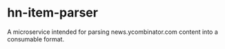 # hn-item-parser
A microservice intended for parsing news.ycombinator.com content into a consumable format.
